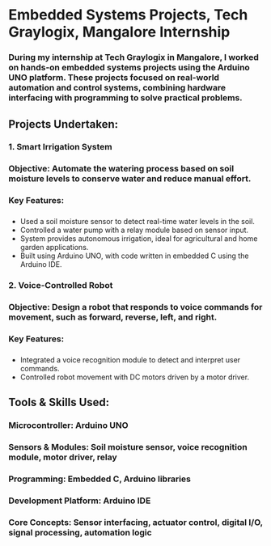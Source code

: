 # Embedded Systems Projects, Tech Graylogix, Mangalore Internship  
### During my internship at Tech Graylogix in Mangalore, I worked on hands-on embedded systems projects using the Arduino UNO platform. These projects focused on real-world automation and control systems, combining hardware interfacing with programming to solve practical problems.  


## Projects Undertaken:  
### 1. Smart Irrigation System  
### Objective: Automate the watering process based on soil moisture levels to conserve water and reduce manual effort.  

### Key Features:  
### 
- Used a soil moisture sensor to detect real-time water levels in the soil.  
- Controlled a water pump with a relay module based on sensor input.  
- System provides autonomous irrigation, ideal for agricultural and home garden applications.  
- Built using Arduino UNO, with code written in embedded C using the Arduino IDE.


### 2. Voice-Controlled Robot  
### Objective: Design a robot that responds to voice commands for movement, such as forward, reverse, left, and right. 

### Key Features:
###
- Integrated a voice recognition module to detect and interpret user commands.  
- Controlled robot movement with DC motors driven by a motor driver.




## Tools & Skills Used:  
### Microcontroller: Arduino UNO  

### Sensors & Modules: Soil moisture sensor, voice recognition module, motor driver, relay  

### Programming: Embedded C, Arduino libraries  

### Development Platform: Arduino IDE  

### Core Concepts: Sensor interfacing, actuator control, digital I/O, signal processing, automation logic  


 
